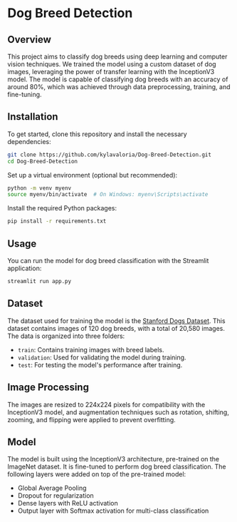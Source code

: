 # Dog Breed Detection

## Overview
This project aims to classify dog breeds using deep learning and computer vision techniques. We trained the model using a custom dataset of dog images, leveraging the power of transfer learning with the InceptionV3 model. The model is capable of classifying dog breeds with an accuracy of around 80%, which was achieved through data preprocessing, training, and fine-tuning.

## Installation
To get started, clone this repository and install the necessary dependencies:

```bash
git clone https://github.com/kylavaloria/Dog-Breed-Detection.git
cd Dog-Breed-Detection
```

Set up a virtual environment (optional but recommended):
```bash
python -m venv myenv
source myenv/bin/activate  # On Windows: myenv\Scripts\activate
```

Install the required Python packages:
```bash
pip install -r requirements.txt
```

## Usage
You can run the model for dog breed classification with the Streamlit application:
```bash
streamlit run app.py
```

## Dataset
The dataset used for training the model is the [Stanford Dogs Dataset](http://vision.stanford.edu/aditya86/ImageNetDogs/main.html). This dataset contains images of 120 dog breeds, with a total of 20,580 images. The data is organized into three folders:

- `train`: Contains training images with breed labels.
- `validation`: Used for validating the model during training.
- `test`: For testing the model's performance after training.

## Image Processing
The images are resized to 224x224 pixels for compatibility with the InceptionV3 model, and augmentation techniques such as rotation, shifting, zooming, and flipping were applied to prevent overfitting.

## Model
The model is built using the InceptionV3 architecture, pre-trained on the ImageNet dataset. It is fine-tuned to perform dog breed classification. The following layers were added on top of the pre-trained model:
- Global Average Pooling
- Dropout for regularization
- Dense layers with ReLU activation
- Output layer with Softmax activation for multi-class classification
